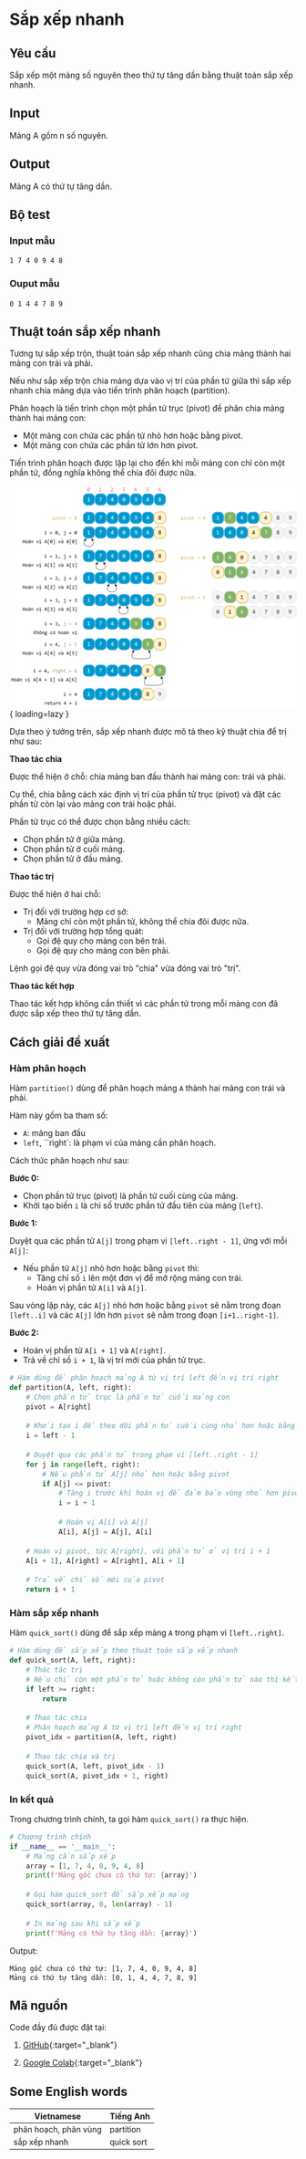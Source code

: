 # Sắp xếp nhanh

## Yêu cầu

Sắp xếp một mảng số nguyên theo thứ tự tăng dần bằng thuật toán sắp xếp nhanh.

## Input

Mảng A gồm n số nguyên.

## Output

Mảng A có thứ tự tăng dần.

## Bộ test

### Input mẫu

```pycon
1 7 4 0 9 4 8
```

### Ouput mẫu

```pycon
0 1 4 4 7 8 9
```

## Thuật toán sắp xếp nhanh

Tương tự sắp xếp trộn, thuật toán sắp xếp nhanh cũng chia mảng thành hai mảng con trái và phải.

Nếu như sắp xếp trộn chia mảng dựa vào vị trí của phần tử giữa thì sắp xếp nhanh chia mảng dựa vào tiến trình phân hoạch (partition).

Phân hoạch là tiến trình chọn một phần tử trục (pivot) để phân chia mảng thành hai mảng con:

- Một mảng con chứa các phần tử nhỏ hơn hoặc bằng pivot.
- Một mảng con chứa các phần tử lớn hơn pivot.

Tiến trình phân hoạch được lặp lại cho đến khi mỗi mảng con chỉ còn một phần tử, đồng nghĩa không thể chia đôi được nữa.

![Minh hoạ sắp xếp nhanh](./images/quick-sort.svg){ loading=lazy }

Dựa theo ý tưởng trên, sắp xếp nhanh được mô tả theo kỹ thuật chia để trị như sau:

**Thao tác chia**

Được thể hiện ở chỗ: chia mảng ban đầu thành hai mảng con: trái và phải.

Cụ thể, chia bằng cách xác định vị trí của phần tử trục (pivot) và đặt các phần tử còn lại vào mảng con trái hoặc phải.

Phần tử trục có thể được chọn bằng nhiều cách:

- Chọn phần tử ở giữa mảng.
- Chọn phần tử ở cuối mảng.
- Chọn phần tử ở đầu mảng.

**Thao tác trị**

Được thể hiện ở hai chỗ:

- Trị đối với trường hợp cơ sở:
    - Mảng chỉ còn một phần tử, không thể chia đôi được nữa.
- Trị đối với trường hợp tổng quát:
    - Gọi đệ quy cho mảng con bên trái.
    - Gọi đệ quy cho mảng con bên phải.

Lệnh gọi đệ quy vừa đóng vai trò "chia" vừa đóng vai trò "trị".

**Thao tác kết hợp**

Thao tác kết hợp không cần thiết vì các phần tử trong mỗi mảng con đã được sắp xếp theo thứ tự tăng dần.

## Cách giải đề xuất

### Hàm phân hoạch

Hàm `partition()` dùng để phân hoạch mảng `A` thành hai mảng con trái và phải.

Hàm này gồm ba tham số:

- `A`: mảng ban đầu
- `left`, ``right`: là phạm vi của mảng cần phân hoạch.

Cách thức phân hoạch như sau:

**Bước 0:**

- Chọn phần tử trục (pivot) là phần tử cuối cùng của mảng.
- Khởi tạo biến `i` là chỉ số trước phần tử đầu tiên của mảng (`left`).

**Bước 1:**

Duyệt qua các phần tử `A[j]` trong phạm vi `[left..right - 1]`, ứng với mỗi `A[j]`:
- Nếu phần tử `A[j]` nhỏ hơn hoặc bằng `pivot` thì:
    - Tăng chỉ số `i` lên một đơn vị để mở rộng mảng con trái.
    - Hoán vị phần tử `A[i]` và `A[j]`.

Sau vòng lặp này, các `A[j]` nhỏ hơn hoặc bằng `pivot` sẽ nằm trong đoạn `[left..i]` và các `A[j]` lớn hơn `pivot` sẽ nằm trong đoạn `[i+1..right-1]`.

**Bước 2:**

- Hoán vị phần tử `A[i + 1]` và `A[right]`.
- Trả về chỉ số `i + 1`, là vị trí mới của phần tử trục.

```py linenums="1"
# Hàm dùng để phân hoạch mảng A từ vị trí left đến vị trí right
def partition(A, left, right):
    # Chọn phần tử trục là phần tử cuối mảng con
    pivot = A[right]
    
    # Khởi tạo i để theo dõi phần tử cuối cùng nhỏ hơn hoặc bằng pivot
    i = left - 1
    
    # Duyệt qua các phần tử trong phạm vi [left..right - 1]
    for j in range(left, right):
        # Nếu phần tử A[j] nhỏ hơn hoặc bằng pivot
        if A[j] <= pivot:
            # Tăng i trước khi hoán vị để đảm bảo vùng nhỏ hơn pivot được mở rộng
            i = i + 1

            # Hoán vị A[i] và A[j]
            A[i], A[j] = A[j], A[i]

    # Hoán vị pivot, tức A[right], với phần tử ở vị trí i + 1
    A[i + 1], A[right] = A[right], A[i + 1]
    
    # Trả về chỉ số mới của pivot
    return i + 1
```

### Hàm sắp xếp nhanh

Hàm `quick_sort()` dùng để sắp xếp mảng `A` trong phạm vi `[left..right]`.

```py linenums="26"
# Hàm dùng để sắp xếp theo thuật toán sắp xếp nhanh
def quick_sort(A, left, right):
    # Thác tác trị
    # Nếu chỉ còn một phần tử hoặc không còn phần tử nào thì kết thúc hàm
    if left >= right:
        return
    
    # Thao tác chia
    # Phân hoạch mảng A từ vị trí left đến vị trí right
    pivot_idx = partition(A, left, right)
    
    # Thao tác chia và trị
    quick_sort(A, left, pivot_idx - 1)
    quick_sort(A, pivot_idx + 1, right)
```

### In kết quả

Trong chương trình chính, ta gọi hàm `quick_sort()` ra thực hiện.

```py linenums="42"
# Chương trình chính
if __name__ == '__main__':
    # Mảng cần sắp xếp
    array = [1, 7, 4, 0, 9, 4, 8]
    print(f'Mảng gốc chưa có thứ tự: {array}')

    # Gọi hàm quick_sort để sắp xếp mảng
    quick_sort(array, 0, len(array) - 1)

    # In mảng sau khi sắp xếp
    print(f'Mảng có thứ tự tăng dần: {array}')
```

Output:

```pycon
Mảng gốc chưa có thứ tự: [1, 7, 4, 0, 9, 4, 8]
Mảng có thứ tự tăng dần: [0, 1, 4, 4, 7, 8, 9]
```

## Mã nguồn

Code đầy đủ được đặt tại:

1. [GitHub](https://github.com/vtchitruong/gdpt-2018/blob/main/special-topics/divide-and-conquer/quick-sort.py){:target="_blank"}

2. [Google Colab](https://colab.research.google.com/drive/1wuMvmYzgzIOAIs9LO_2bqr7mSOQTRmz_?usp=sharing){:target="_blank"}

## Some English words

| Vietnamese | Tiếng Anh | 
| --- | --- |
| phân hoạch, phân vùng | partition |
| sắp xếp nhanh | quick sort |

